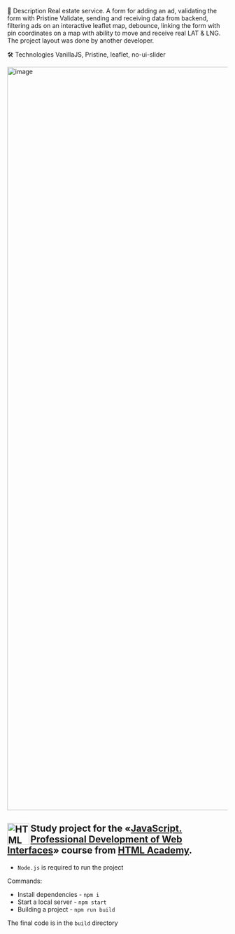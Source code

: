 📝 Description
Real estate service. A form for adding an ad, validating the form with Pristine Validate, sending and receiving data from backend, filtering ads on an interactive leaflet map, debounce, linking the form with pin coordinates on a map with ability to move and receive real LAT & LNG. The project layout was done by another developer.

🛠️ Technologies
VanillaJS, Pristine, leaflet, no-ui-slider

<img width="2700" height="1700" alt="image" src="https://github.com/user-attachments/assets/e503cef6-d5ca-497c-9241-d11346dc053a" />


<img align="left" width="50" height="50" alt="HTML Academy" src="https://up.htmlacademy.ru/static/img/intensive/javascript/logo-for-github-2.png"> Study project for the «[JavaScript. Professional Development of Web Interfaces](https://assets.htmlacademy.ru/certificates/intensive/209/1522579.pdf)» course from [HTML Academy](https://htmlacademy.ru).
-

- `Node.js` is required to run the project

Commands:
- Install dependencies  - `npm i`
- Start a local server - `npm start`
- Building a project - `npm run build`

The final code is in the `build` directory
